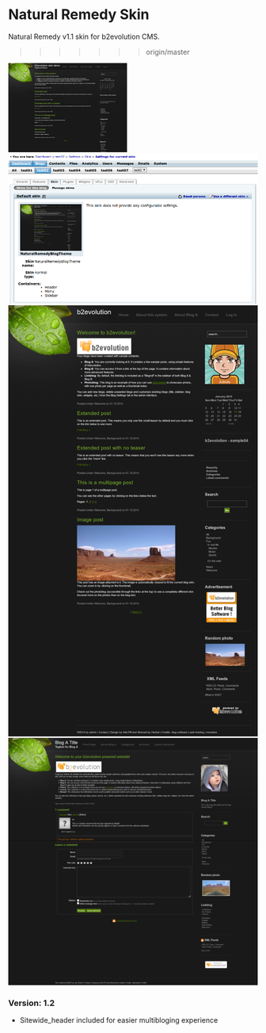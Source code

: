 # Natural Remedy Skin
Natural Remedy v1.1 skin for b2evolution CMS.
>>>>>>> origin/master

<img src="skinshot.jpg"/>
<img src="022_naturalremedyblogtheme.png"/>
<img src="natural_remedy-entire_page-main.png"/>
<img src="natural_remedy-entire_page-single.png"/>

### Version: 1.2

- Sitewide_header included for easier multibloging experience
